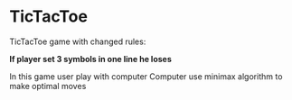 # TicTacToe
TicTacToe game with changed rules:

**If player set 3 symbols in one line he loses**

In this game user play with computer
Computer use minimax algorithm to make optimal moves
